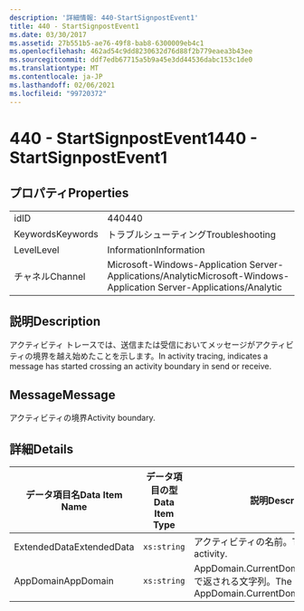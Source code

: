 ```yaml
---
description: '詳細情報: 440-StartSignpostEvent1'
title: 440 - StartSignpostEvent1
ms.date: 03/30/2017
ms.assetid: 27b551b5-ae76-49f8-bab8-6300009eb4c1
ms.openlocfilehash: 462ad54c9dd8230632d76d88f2b779eaea3b43ee
ms.sourcegitcommit: ddf7edb67715a5b9a45e3dd44536dabc153c1de0
ms.translationtype: MT
ms.contentlocale: ja-JP
ms.lasthandoff: 02/06/2021
ms.locfileid: "99720372"
---
```

# <a name="440---startsignpostevent1"></a><span data-ttu-id="89d9f-103">440 - StartSignpostEvent1</span><span class="sxs-lookup"><span data-stu-id="89d9f-103">440 - StartSignpostEvent1</span></span>

## <a name="properties"></a><span data-ttu-id="89d9f-104">プロパティ</span><span class="sxs-lookup"><span data-stu-id="89d9f-104">Properties</span></span>  
  
|||  
|-|-|  
|<span data-ttu-id="89d9f-105">id</span><span class="sxs-lookup"><span data-stu-id="89d9f-105">ID</span></span>|<span data-ttu-id="89d9f-106">440</span><span class="sxs-lookup"><span data-stu-id="89d9f-106">440</span></span>|  
|<span data-ttu-id="89d9f-107">Keywords</span><span class="sxs-lookup"><span data-stu-id="89d9f-107">Keywords</span></span>|<span data-ttu-id="89d9f-108">トラブルシューティング</span><span class="sxs-lookup"><span data-stu-id="89d9f-108">Troubleshooting</span></span>|  
|<span data-ttu-id="89d9f-109">Level</span><span class="sxs-lookup"><span data-stu-id="89d9f-109">Level</span></span>|<span data-ttu-id="89d9f-110">Information</span><span class="sxs-lookup"><span data-stu-id="89d9f-110">Information</span></span>|  
|<span data-ttu-id="89d9f-111">チャネル</span><span class="sxs-lookup"><span data-stu-id="89d9f-111">Channel</span></span>|<span data-ttu-id="89d9f-112">Microsoft-Windows-Application Server-Applications/Analytic</span><span class="sxs-lookup"><span data-stu-id="89d9f-112">Microsoft-Windows-Application Server-Applications/Analytic</span></span>|  
  
## <a name="description"></a><span data-ttu-id="89d9f-113">説明</span><span class="sxs-lookup"><span data-stu-id="89d9f-113">Description</span></span>  

 <span data-ttu-id="89d9f-114">アクティビティ トレースでは、送信または受信においてメッセージがアクティビティの境界を越え始めたことを示します。</span><span class="sxs-lookup"><span data-stu-id="89d9f-114">In activity tracing, indicates a message has started crossing an activity boundary in send or receive.</span></span>  
  
## <a name="message"></a><span data-ttu-id="89d9f-115">Message</span><span class="sxs-lookup"><span data-stu-id="89d9f-115">Message</span></span>  

 <span data-ttu-id="89d9f-116">アクティビティの境界</span><span class="sxs-lookup"><span data-stu-id="89d9f-116">Activity boundary.</span></span>  
  
## <a name="details"></a><span data-ttu-id="89d9f-117">詳細</span><span class="sxs-lookup"><span data-stu-id="89d9f-117">Details</span></span>  
  
|<span data-ttu-id="89d9f-118">データ項目名</span><span class="sxs-lookup"><span data-stu-id="89d9f-118">Data Item Name</span></span>|<span data-ttu-id="89d9f-119">データ項目の型</span><span class="sxs-lookup"><span data-stu-id="89d9f-119">Data Item Type</span></span>|<span data-ttu-id="89d9f-120">説明</span><span class="sxs-lookup"><span data-stu-id="89d9f-120">Description</span></span>|  
|--------------------|--------------------|-----------------|  
|<span data-ttu-id="89d9f-121">ExtendedData</span><span class="sxs-lookup"><span data-stu-id="89d9f-121">ExtendedData</span></span>|`xs:string`|<span data-ttu-id="89d9f-122">アクティビティの名前。</span><span class="sxs-lookup"><span data-stu-id="89d9f-122">The name of the activity.</span></span>|  
|<span data-ttu-id="89d9f-123">AppDomain</span><span class="sxs-lookup"><span data-stu-id="89d9f-123">AppDomain</span></span>|`xs:string`|<span data-ttu-id="89d9f-124">AppDomain.CurrentDomain.FriendlyName で返される文字列。</span><span class="sxs-lookup"><span data-stu-id="89d9f-124">The string returned by AppDomain.CurrentDomain.FriendlyName.</span></span>|
